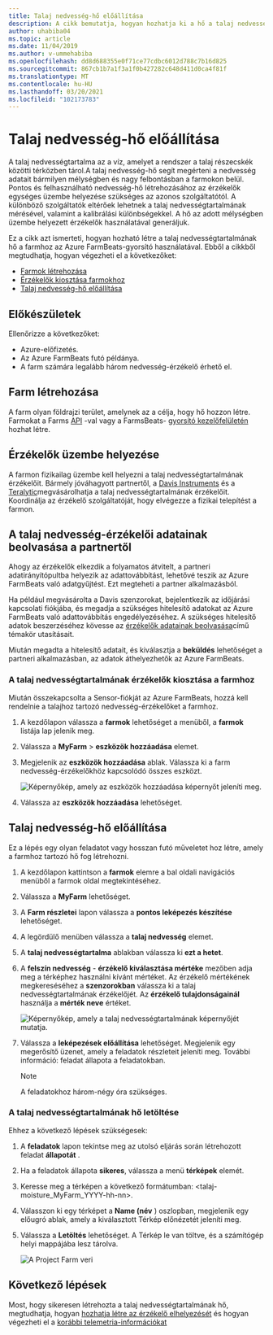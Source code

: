 ```yaml
---
title: Talaj nedvesség-hő előállítása
description: A cikk bemutatja, hogyan hozhatja ki a hő a talaj nedvességtartalmát az Azure FarmBeats
author: uhabiba04
ms.topic: article
ms.date: 11/04/2019
ms.author: v-ummehabiba
ms.openlocfilehash: dd8d688355e0f71ce77cdbc6012d788c7b16d825
ms.sourcegitcommit: 867cb1b7a1f3a1f0b427282c648d411d0ca4f81f
ms.translationtype: MT
ms.contentlocale: hu-HU
ms.lasthandoff: 03/20/2021
ms.locfileid: "102173783"
---
```

# <a name="generate-soil-moisture-heatmap"></a>Talaj nedvesség-hő előállítása

A talaj nedvességtartalma az a víz, amelyet a rendszer a talaj részecskék közötti térközben tárol.A talaj nedvesség-hő segít megérteni a nedvesség adatait bármilyen mélységben és nagy felbontásban a farmokon belül. Pontos és felhasználható nedvesség-hő létrehozásához az érzékelők egységes üzembe helyezése szükséges az azonos szolgáltatótól. A különböző szolgáltatók eltérőek lehetnek a talaj nedvességtartalmának mérésével, valamint a kalibrálási különbségekkel. A hő az adott mélységben üzembe helyezett érzékelők használatával generáljuk.

Ez a cikk azt ismerteti, hogyan hozható létre a talaj nedvességtartalmának hő a farmhoz az Azure FarmBeats-gyorsító használatával. Ebből a cikkből megtudhatja, hogyan végezheti el a következőket:

- [Farmok létrehozása](#create-a-farm)
- [Érzékelők kiosztása farmokhoz](#get-soil-moisture-sensor-data-from-partner)
- [Talaj nedvesség-hő előállítása](#generate-soil-moisture-heatmap)

## <a name="before-you-begin"></a>Előkészületek

Ellenőrizze a következőket:  

- Azure-előfizetés.
- Az Azure FarmBeats futó példánya.
- A farm számára legalább három nedvesség-érzékelő érhető el.

## <a name="create-a-farm"></a>Farm létrehozása

A farm olyan földrajzi terület, amelynek az a célja, hogy hő hozzon létre. Farmokat a Farms [API](https://aka.ms/FarmBeatsDatahubSwagger) -val vagy a FarmsBeats- [gyorsító kezelőfelületén](manage-farms-in-azure-farmbeats.md#create-farms) hozhat létre.

## <a name="deploy-sensors"></a>Érzékelők üzembe helyezése

A farmon fizikailag üzembe kell helyezni a talaj nedvességtartalmának érzékelőit. Bármely jóváhagyott partnertől, a [Davis Instruments](https://www.davisinstruments.com/product/enviromonitor-gateway/) és a [Teralytic](https://teralytic.com/)megvásárolhatja a talaj nedvességtartalmának érzékelőit. Koordinálja az érzékelő szolgáltatóját, hogy elvégezze a fizikai telepítést a farmon.

## <a name="get-soil-moisture-sensor-data-from-partner"></a>A talaj nedvesség-érzékelői adatainak beolvasása a partnertől

Ahogy az érzékelők elkezdik a folyamatos átvitelt, a partneri adatirányítópultba helyezik az adattovábbítást, lehetővé teszik az Azure FarmBeats való adatgyűjtést. Ezt megteheti a partner alkalmazásból.

Ha például megvásárolta a Davis szenzorokat, bejelentkezik az időjárási kapcsolati fiókjába, és megadja a szükséges hitelesítő adatokat az Azure FarmBeats való adattovábbítás engedélyezéséhez. A szükséges hitelesítő adatok beszerzéséhez kövesse az [érzékelők adatainak beolvasása](get-sensor-data-from-sensor-partner.md#get-sensor-data-from-sensor-partners)című témakör utasításait.

Miután megadta a hitelesítő adatait, és kiválasztja a **beküldés** lehetőséget a partneri alkalmazásban, az adatok áthelyezhetők az Azure FarmBeats.

### <a name="assign-soil-moisture-sensors-to-the-farm"></a>A talaj nedvességtartalmának érzékelők kiosztása a farmhoz

Miután összekapcsolta a Sensor-fiókját az Azure FarmBeats, hozzá kell rendelnie a talajhoz tartozó nedvesség-érzékelőket a farmhoz.

1.  A kezdőlapon válassza a **farmok** lehetőséget a menüből, a **farmok** listája lap jelenik meg.
2.  Válassza a **MyFarm**  >  **eszközök hozzáadása** elemet.
3.  Megjelenik az **eszközök hozzáadása** ablak. Válassza ki a farm nedvesség-érzékelőkhöz kapcsolódó összes eszközt.

    ![Képernyőkép, amely az eszközök hozzáadása képernyőt jeleníti meg.](./media/get-sensor-data-from-sensor-partner/add-devices-1.png)

4. Válassza az **eszközök hozzáadása** lehetőséget.     

## <a name="generate-soil-moisture-heatmap"></a>Talaj nedvesség-hő előállítása

Ez a lépés egy olyan feladatot vagy hosszan futó műveletet hoz létre, amely a farmhoz tartozó hő fog létrehozni.

1.  A kezdőlapon kattintson a **farmok** elemre a bal oldali navigációs menüből a farmok oldal megtekintéséhez.
2.  Válassza a **MyFarm** lehetőséget.
3.  A **Farm részletei** lapon válassza a **pontos leképezés készítése** lehetőséget.
4.  A legördülő menüben válassza a **talaj nedvesség** elemet.
5.  A **talaj nedvességtartalma** ablakban válassza ki **ezt a hetet**.
6.  A **felszín nedvesség** - **érzékelő kiválasztása mértéke** mezőben adja meg a térképhez használni kívánt mértéket.
    Az érzékelő mértékének megkereséséhez a **szenzorokban** válassza ki a talaj nedvességtartalmának érzékelőjét. Az **érzékelő tulajdonságainál** használja a **mérték neve** értéket.

    ![Képernyőkép, amely a talaj nedvességtartalmának képernyőjét mutatja.](./media/get-sensor-data-from-sensor-partner/soil-moisture-1.png)


7.  Válassza a **leképezések előállítása** lehetőséget.
    Megjelenik egy megerősítő üzenet, amely a feladatok részleteit jeleníti meg. További információ: feladat állapota a feladatokban.

    >[!NOTE]
    > A feladatokhoz három-négy óra szükséges.

### <a name="download-the-soil-moisture-heatmap"></a>A talaj nedvességtartalmának hő letöltése

Ehhez a következő lépések szükségesek:

1. A **feladatok** lapon tekintse meg az utolsó eljárás során létrehozott feladat **állapotát** .
2. Ha a feladatok állapota **sikeres**, válassza a menü **térképek** elemét.
3. Keresse meg a térképen a következő formátumban: <talaj-moisture_MyFarm_YYYY-hh-nn>.
4. Válasszon ki egy térképet a **Name (név** ) oszlopban, megjelenik egy előugró ablak, amely a kiválasztott Térkép előnézetét jeleníti meg.
5. Válassza a **Letöltés** lehetőséget. A Térkép le van töltve, és a számítógép helyi mappájába lesz tárolva.

    ![A Project Farm veri](./media/get-sensor-data-from-sensor-partner/download-soil-moisture-map-1.png)

## <a name="next-steps"></a>Következő lépések

Most, hogy sikeresen létrehozta a talaj nedvességtartalmának hő, megtudhatja, hogyan [hozhatja létre az érzékelő elhelyezését](generate-maps-in-azure-farmbeats.md#sensor-placement-map) és hogyan végezheti el a [korábbi telemetria-információkat](ingest-historical-telemetry-data-in-azure-farmbeats.md) 
